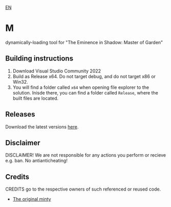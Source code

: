 ﻿[EN](README.md)
# M
dynamically-loading tool for "The Eminence in Shadow: Master of Garden"

## Building instructions
1. Download Visual Studio Community 2022
2. Build as Release x64. Do not target debug, and do not target x86 or Win32.
3. You will find a folder called `x64` when opening file explorer to the solution. Inisde there, you can find a folder called `Release`, where the built files are located.

## Releases
Download the latest versions [here](https://github.com/Gktwo/minty-mog/releases).

## Disclaimer
DISCLAIMER! We are not responsible for any actions you perform or recieve e.g. ban. 
No antianticheating!
## Credits
CREDITS go to the respective owners of such referenced or reused code. 
- [The original minty](https://github.com/kindawindytoday)

